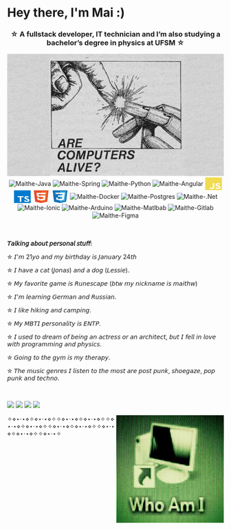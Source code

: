 <h1> Hey there, I'm Mai :) </h1>
<h3 align="center"> ☆ A fullstack developer, IT technician and I’m also studying a bachelor’s degree in physics at UFSM ☆ </h3>
 
</p align="center">
<img src="hello.jpg" />
 

<div align= "center"> 
  <img align="center" alt="Maithe-Java" height="30" width="40" src="https://cdn.jsdelivr.net/gh/devicons/devicon/icons/java/java-original.svg">
  <img align="center" alt="Maithe-Spring" height="30" width="40" src="https://cdn.jsdelivr.net/gh/devicons/devicon/icons/spring/spring-original.svg">
  <img align="center" alt="Maithe-Python" height="30" width="40" src="https://cdn.jsdelivr.net/gh/devicons/devicon/icons/python/python-original.svg">
  <img align="center" alt="Maithe-Angular" height="30" width="40" src="https://cdn.jsdelivr.net/gh/devicons/devicon/icons/angularjs/angularjs-plain.svg">
  <img align="center" alt="Maithe-js" height="30" width="40" src="https://raw.githubusercontent.com/devicons/devicon/master/icons/javascript/javascript-plain.svg">
  <img align="center" alt="Maithe-Ts" height="30" width="40" src="https://raw.githubusercontent.com/devicons/devicon/master/icons/typescript/typescript-plain.svg">
  <img align="center" alt="Maithe-HTML" height="30" width="40" src="https://raw.githubusercontent.com/devicons/devicon/master/icons/html5/html5-original.svg">
  <img align="center" alt="Maithe-CSS" height="30" width="40" src="https://raw.githubusercontent.com/devicons/devicon/master/icons/css3/css3-original.svg">
  <img align="center" alt="Maithe-Docker" height="30" width="40" src="https://cdn.jsdelivr.net/gh/devicons/devicon/icons/docker/docker-plain-wordmark.svg">
  <img align="center" alt="Maithe-Postgres" height="30" width="40" src="https://cdn.jsdelivr.net/gh/devicons/devicon/icons/postgresql/postgresql-plain.svg">
  <img align="center" alt="Maithe-.Net" height="30" width="40" src="https://cdn.jsdelivr.net/gh/devicons/devicon/icons/dotnetcore/dotnetcore-original.svg">
  <img align="center" alt="Maithe-Ionic" height="30" width="40" src="https://cdn.jsdelivr.net/gh/devicons/devicon/icons/ionic/ionic-original.svg">
  <img align="center" alt="Maithe-Arduino" height="30" width="40" src="https://cdn.jsdelivr.net/gh/devicons/devicon/icons/arduino/arduino-original.svg">
  <img align="center" alt="Maithe-Matlbab" height="30" width="40" src="https://cdn.jsdelivr.net/gh/devicons/devicon/icons/matlab/matlab-original.svg">
  <img align="center" alt="Maithe-Gitlab" height="30" width="40" src="https://cdn.jsdelivr.net/gh/devicons/devicon/icons/gitlab/gitlab-original.svg">
  <img align="center" alt="Maithe-Figma" height="30" width="40" src="https://cdn.jsdelivr.net/gh/devicons/devicon/icons/figma/figma-original.svg">
</div>
 
 <br />
<br />

**𝘛𝘢𝘭𝘬𝘪𝘯𝘨 𝘢𝘣𝘰𝘶𝘵 𝘱𝘦𝘳𝘴𝘰𝘯𝘢𝘭 𝘴𝘵𝘶𝘧𝘧:**

✮ 𝘐'𝘮 21𝘺𝘰 𝘢𝘯𝘥 𝘮𝘺 𝘣𝘪𝘳𝘵𝘩𝘥𝘢𝘺 𝘪𝘴 𝘑𝘢𝘯𝘶𝘢𝘳𝘺 24𝘵𝘩

✮ 𝘐 𝘩𝘢𝘷𝘦 𝘢 𝘤𝘢𝘵 (𝘑𝘰𝘯𝘢𝘴) 𝘢𝘯𝘥 𝘢 𝘥𝘰𝘨 (𝘓𝘦𝘴𝘴𝘪𝘦).

✮ 𝘔𝘺 𝘧𝘢𝘷𝘰𝘳𝘪𝘵𝘦 𝘨𝘢𝘮𝘦 𝘪𝘴 𝘙𝘶𝘯𝘦𝘴𝘤𝘢𝘱𝘦 (𝘣𝘵𝘸 𝘮𝘺 𝘯𝘪𝘤𝘬𝘯𝘢𝘮𝘦 𝘪𝘴 𝘮𝘢𝘪𝘵𝘩𝘸)

✮ 𝘐'𝘮 𝘭𝘦𝘢𝘳𝘯𝘪𝘯𝘨 𝘎𝘦𝘳𝘮𝘢𝘯 𝘢𝘯𝘥 𝘙𝘶𝘴𝘴𝘪𝘢𝘯.

✮ 𝘐 𝘭𝘪𝘬𝘦 𝘩𝘪𝘬𝘪𝘯𝘨 𝘢𝘯𝘥 𝘤𝘢𝘮𝘱𝘪𝘯𝘨. 

✮ 𝘔𝘺 𝘔𝘉𝘛𝘐 𝘱𝘦𝘳𝘴𝘰𝘯𝘢𝘭𝘪𝘵𝘺 𝘪𝘴 𝘌𝘕𝘛𝘗.

✮ 𝘐 𝘶𝘴𝘦𝘥 𝘵𝘰 𝘥𝘳𝘦𝘢𝘮 𝘰𝘧 𝘣𝘦𝘪𝘯𝘨 𝘢𝘯 𝘢𝘤𝘵𝘳𝘦𝘴𝘴 𝘰𝘳 𝘢𝘯 𝘢𝘳𝘤𝘩𝘪𝘵𝘦𝘤𝘵, 𝘣𝘶𝘵 𝘐 
𝘧𝘦𝘭𝘭 𝘪𝘯 𝘭𝘰𝘷𝘦 𝘸𝘪𝘵𝘩 𝘱𝘳𝘰𝘨𝘳𝘢𝘮𝘮𝘪𝘯𝘨 𝘢𝘯𝘥 𝘱𝘩𝘺𝘴𝘪𝘤𝘴.

✮ 𝘎𝘰𝘪𝘯𝘨 𝘵𝘰 𝘵𝘩𝘦 𝘨𝘺𝘮 𝘪𝘴 𝘮𝘺 𝘵𝘩𝘦𝘳𝘢𝘱𝘺. 

✮ 𝘛𝘩𝘦 𝘮𝘶𝘴𝘪𝘤 𝘨𝘦𝘯𝘳𝘦𝘴 𝘐 𝘭𝘪𝘴𝘵𝘦𝘯 𝘵𝘰 𝘵𝘩𝘦 𝘮𝘰𝘴𝘵 𝘢𝘳𝘦 𝘱𝘰𝘴𝘵 𝘱𝘶𝘯𝘬, 𝘴𝘩𝘰𝘦𝘨𝘢𝘻𝘦, 𝘱𝘰𝘱 𝘱𝘶𝘯𝘬 𝘢𝘯𝘥 𝘵𝘦𝘤𝘩𝘯𝘰.

   <br>

<a href="https://instagram.com/maithesf" target="_blank"><img src="https://img.shields.io/badge/-Instagram-%23E4405F?style=for-the-badge&logo=instagram&logoColor=white" target="_blank"></a>
<a href="https://www.twitch.tv/maithw" target="_blank"><img src="https://img.shields.io/badge/Twitch-9146FF?style=for-the-badge&logo=twitch&logoColor=white" target="_blank"></a>
<a href="https://br.linkedin.com/in/maithê-saldanha-242138207/en?" target="_blank"><img src="https://img.shields.io/badge/-LinkedIn-%230077B5?style=for-the-badge&logo=linkedin&logoColor=white" target="_blank"></a> 
<a href="https://open.spotify.com/user/maisaldanha?si=0047c112dc4e47c4" target="_blank"><img src="https://img.shields.io/badge/Spotify-1ED760?&style=for-the-badge&logo=spotify&logoColor=white" target="_blank"></a>



<img align="right" alt="jpg" width="250px" src="WhoAmI.jpg" />


✧⋄⋆⋅⋆⋄✧⋄⋆⋅⋆⋄✧✧⋄⋆⋅⋆⋄✧⋄⋆⋅⋆⋄✧✧⋄⋆⋅⋆⋄✧⋄⋆⋅⋆⋄✧✧⋄⋆⋅⋆⋄✧⋄⋆⋅⋆⋄✧✧⋄⋆⋅⋆⋄✧⋄⋆⋅⋆⋄✧✧⋄⋆⋅⋆✧

 </div>
 

